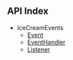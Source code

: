 API Index
---------

* IceCreamEvents
    * [Event](IceCreamEvents-Event.md)
    * [EventHandler](IceCreamEvents-EventHandler.md)
    * [Listener](IceCreamEvents-Listener.md)


